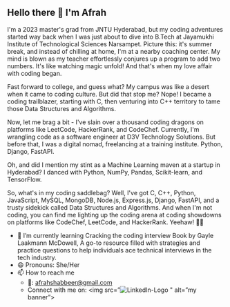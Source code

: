 ## Hello there 👋 I'm Afrah

I'm a 2023 master's grad from JNTU Hyderabad, but my coding adventures started way back when I was just about to dive into B.Tech at Jayamukhi Institute of Technological Sciences Narsampet. Picture this: it's summer break, and instead of chilling at home, I'm at a nearby coaching center. My mind is blown as my teacher effortlessly conjures up a program to add two numbers. It's like watching magic unfold! And that's when my love affair with coding began.

Fast forward to college, and guess what? My campus was like a desert when it came to coding culture. But did that stop me? Nope! I became a coding trailblazer, starting with C, then venturing into C++ territory to tame those Data Structures and Algorithms.

Now, let me brag a bit - I've slain over a thousand coding dragons on platforms like LeetCode, HackerRank, and CodeChef. Currently, I'm wrangling code as a software engineer at D3V Technology Solutions. But before that, I was a digital nomad, freelancing at a training institute. Python, Django, FastAPI.

Oh, and did I mention my stint as a Machine Learning maven at a startup in Hyderabad? I danced with Python, NumPy, Pandas, Scikit-learn, and TensorFlow.

So, what's in my coding saddlebag? Well, I've got C, C++, Python, JavaScript, MySQL, MongoDB, Node.js, Express.js, Django, FastAPI, and a trusty sidekick called Data Structures and Algorithms. And when I'm not coding, you can find me lighting up the coding arena at coding showdowns on platforms like CodeChef, LeetCode, and HackerRank. Yeehaw! 🤠✨

- 🌱 I’m currently learning Cracking the coding interview Book by Gayle Laakmann McDowell, A go-to resource filled with strategies and practice questions to help individuals ace technical interviews in the tech industry.
- 😄 Pronouns: She/Her
- 📫 How to reach me
    - 📩: afrahshabbeer@gmail.com
    - Connect with me on: <img src=”![LinkedIn-Logo](https://github.com/afrah10shabbeer/afrah10shabbeer/assets/50787871/96772611-87f5-4165-9804-c4cd52eb39fe)
" alt=”my banner”>

  
    
<!--
**afrah10shabbeer/afrah10shabbeer** is a ✨ _special_ ✨ repository because its `README.md` (this file) appears on your GitHub profile.

Here are some ideas to get you started:

- 🔭 I’m currently working on ...

- 👯 I’m looking to collaborate on ...
- 🤔 I’m looking for help with ...
- 💬 Ask me about ...

- 
- ⚡ Fun fact: ...
-->
